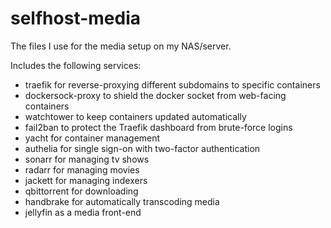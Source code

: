 # selfhost-media
The files I use for the media setup on my NAS/server.

Includes the following services:
- traefik for reverse-proxying different subdomains to specific containers
- dockersock-proxy to shield the docker socket from web-facing containers
- watchtower to keep containers updated automatically
- fail2ban to protect the Traefik dashboard from brute-force logins
- yacht for container management
- authelia for single sign-on with two-factor authentication
- sonarr for managing tv shows
- radarr for managing movies
- jackett for managing indexers
- qbittorrent for downloading
- handbrake for automatically transcoding media
- jellyfin as a media front-end
